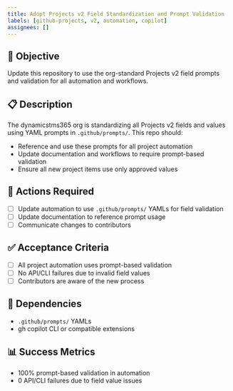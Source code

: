 ```yaml
---
title: Adopt Projects v2 Field Standardization and Prompt Validation
labels: [github-projects, v2, automation, copilot]
assignees: []
---
```


## 🎯 Objective
Update this repository to use the org-standard Projects v2 field prompts and validation for all automation and workflows.

## 📋 Description
The dynamicstms365 org is standardizing all Projects v2 fields and values using YAML prompts in `.github/prompts/`. This repo should:
- Reference and use these prompts for all project automation
- Update documentation and workflows to require prompt-based validation
- Ensure all new project items use only approved values

## 🔧 Actions Required
- [ ] Update automation to use `.github/prompts/` YAMLs for field validation
- [ ] Update documentation to reference prompt usage
- [ ] Communicate changes to contributors

## ✅ Acceptance Criteria
- [ ] All project automation uses prompt-based validation
- [ ] No API/CLI failures due to invalid field values
- [ ] Contributors are aware of the new process

## 🔗 Dependencies
- `.github/prompts/` YAMLs
- gh copilot CLI or compatible extensions

## 📊 Success Metrics
- 100% prompt-based validation in automation
- 0 API/CLI failures due to field value issues
